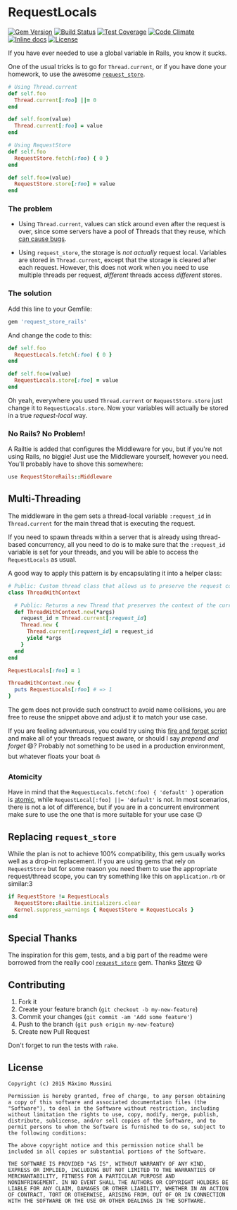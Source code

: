 RequestLocals
=====================
[![Gem Version](https://badge.fury.io/rb/request_store_rails.svg)](http://badge.fury.io/rb/request_store_rails)
[![Build Status](https://travis-ci.org/ElMassimo/request_store_rails.svg)](https://travis-ci.org/ElMassimo/request_store_rails)
[![Test Coverage](https://codeclimate.com/github/ElMassimo/request_store_rails/badges/coverage.svg)](https://codeclimate.com/github/ElMassimo/request_store_rails)
[![Code Climate](https://codeclimate.com/github/ElMassimo/request_store_rails/badges/gpa.svg)](https://codeclimate.com/github/ElMassimo/request_store_rails)
[![Inline docs](http://inch-ci.org/github/ElMassimo/request_store_rails.svg)](http://inch-ci.org/github/ElMassimo/request_store_rails)
[![License](https://img.shields.io/badge/license-MIT-blue.svg)](https://github.com/ElMassimo/request_store_rails/blob/master/LICENSE.txt)

If you have ever needed to use a global variable in Rails, you know it sucks.

One of the usual tricks is to go for `Thread.current`, or if you have done your
homework, to use the awesome [`request_store`](https://github.com/steveklabnik/request_store).

```ruby
# Using Thread.current
def self.foo
  Thread.current[:foo] ||= 0
end

def self.foo=(value)
  Thread.current[:foo] = value
end

# Using RequestStore
def self.foo
  RequestStore.fetch(:foo) { 0 }
end

def self.foo=(value)
  RequestStore.store[:foo] = value
end
```

### The problem

- Using `Thread.current`, values can stick around even after the request is over,
since some servers have a pool of Threads that they reuse, which [can cause bugs](https://github.com/steveklabnik/request_store#the-problem).

- Using `request_store`, the storage is _*not actually*_ request local. Variables
are stored in `Thread.current`, except that the storage is cleared after each
request. However, this does not work when you need to use multiple threads per
request, _different_ threads access _different_ stores.

### The solution

Add this line to your Gemfile:

```ruby
gem 'request_store_rails'
```

And change the code to this:

```ruby
def self.foo
  RequestLocals.fetch(:foo) { 0 }
end

def self.foo=(value)
  RequestLocals.store[:foo] = value
end
```

Oh yeah, everywhere you used `Thread.current` or `RequestStore.store` just
change it to `RequestLocals.store`. Now your variables will actually be stored
in a true _request-local_ way.

### No Rails? No Problem!

A Railtie is added that configures the Middleware for you, but if you're not
using Rails, no biggie! Just use the Middleware yourself, however you need.
You'll probably have to shove this somewhere:

```ruby
use RequestStoreRails::Middleware
```

## Multi-Threading
The middleware in the gem sets a thread-local variable `:request_id` in
`Thread.current` for the main thread that is executing the request.

If you need to spawn threads within a server that is already using thread-based
concurrency, all you need to do is to make sure that the `:request_id`
variable is set for your threads, and you will be able to access the
`RequestLocals` as usual.

A good way to apply this pattern is by encapsulating it into a helper class:

```ruby
# Public: Custom thread class that allows us to preserve the request context.
class ThreadWithContext

  # Public: Returns a new Thread that preserves the context of the current request.
  def ThreadWithContext.new(*args)
    request_id = Thread.current[:request_id]
    Thread.new {
      Thread.current[:request_id] = request_id
      yield *args
    }
  end
end

RequestLocals[:foo] = 1

ThreadWithContext.new {
  puts RequestLocals[:foo] # => 1
}
```
The gem does not provide such construct to avoid name collisions, you are free
to reuse the snippet above and adjust it to match your use case.

If you are feeling adventurous, you could try using this [fire and forget script](https://gist.github.com/ElMassimo/e2f99848db6a415f1aaa) and make all of your threads request aware, or
should I say _prepend and forget_ :smile:? Probably not something to be used in
a production environment, but whatever floats your boat :boat:

### Atomicity
Have in mind that the `RequestLocals.fetch(:foo) { 'default' }` operation is
[atomic](https://github.com/ElMassimo/request_store_rails/blob/master/lib/request_locals.rb#L62),
while `RequestLocal[:foo] ||= 'default'` is not. In most scenarios, there is not
a lot of difference, but if you are in a concurrent environment make sure to
use the one that is more suitable for your use case :wink:

## Replacing `request_store`
While the plan is not to achieve 100% compatibility, this gem usually works well
as a drop-in replacement. If you are using gems that rely on `RequestStore` but
for some reason you need them to use the appropriate request/thread scope, you
can try something like this on `application.rb` or similar:3
```ruby
if RequestStore != RequestLocals
  RequestStore::Railtie.initializers.clear
  Kernel.suppress_warnings { RequestStore = RequestLocals }
end
```

## Special Thanks
The inspiration for this gem, tests, and a big part of the readme were borrowed
from the really cool [`request_store`](https://github.com/steveklabnik/request_store) gem.
Thanks [Steve](https://github.com/steveklabnik) :smiley:

## Contributing

1. Fork it
2. Create your feature branch (`git checkout -b my-new-feature`)
3. Commit your changes (`git commit -am 'Add some feature'`)
4. Push to the branch (`git push origin my-new-feature`)
5. Create new Pull Request

Don't forget to run the tests with `rake`.

License
--------

    Copyright (c) 2015 Máximo Mussini

    Permission is hereby granted, free of charge, to any person obtaining
    a copy of this software and associated documentation files (the
    "Software"), to deal in the Software without restriction, including
    without limitation the rights to use, copy, modify, merge, publish,
    distribute, sublicense, and/or sell copies of the Software, and to
    permit persons to whom the Software is furnished to do so, subject to
    the following conditions:

    The above copyright notice and this permission notice shall be
    included in all copies or substantial portions of the Software.

    THE SOFTWARE IS PROVIDED "AS IS", WITHOUT WARRANTY OF ANY KIND,
    EXPRESS OR IMPLIED, INCLUDING BUT NOT LIMITED TO THE WARRANTIES OF
    MERCHANTABILITY, FITNESS FOR A PARTICULAR PURPOSE AND
    NONINFRINGEMENT. IN NO EVENT SHALL THE AUTHORS OR COPYRIGHT HOLDERS BE
    LIABLE FOR ANY CLAIM, DAMAGES OR OTHER LIABILITY, WHETHER IN AN ACTION
    OF CONTRACT, TORT OR OTHERWISE, ARISING FROM, OUT OF OR IN CONNECTION
    WITH THE SOFTWARE OR THE USE OR OTHER DEALINGS IN THE SOFTWARE.
